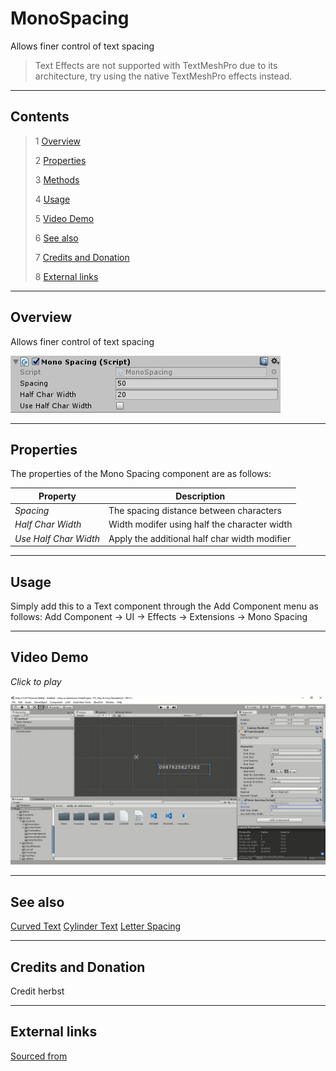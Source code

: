# MonoSpacing

Allows finer control of text spacing

<!--![](Images/ Game Image.jpg)-->

> Text Effects are not supported with TextMeshPro due to its architecture, try using the native TextMeshPro effects instead.

---------

## Contents

> 1 [Overview](#overview)
>
> 2 [Properties](#properties)
>
> 3 [Methods](#methods)
>
> 4 [Usage](#usage)
>
> 5 [Video Demo](#video-demo)
>
> 6 [See also](#see-also)
>
> 7 [Credits and Donation](#credits-and-donation)
>
> 8 [External links](#external-links)

---------

## Overview

Allows finer control of text spacing

![](Images/MonoSpacingInspector.jpg)

---------

## Properties

The properties of the Mono Spacing component are as follows:

Property | Description
|-|-|
*Spacing*|The spacing distance between characters
*Half Char Width*|Width modifer using half the character width
*Use Half Char Width*|Apply the additional half char width modifier

---------

## Usage

Simply add this to a Text component through the Add Component menu as follows:
Add Component -> UI -> Effects -> Extensions -> Mono Spacing

---------

## Video Demo

*Click to play*

[![Mono Spacing Demo](Images/MonoSpacingDemo.jpg)](Images/MonoSpacingDemo.mp4 "Mono Spacing Demo")

---------

## See also

[Curved Text](/Controls/CurvedText.md)
[Cylinder Text](/Controls/CylinderText.md)
[Letter Spacing](/Controls/LetterSpacing.md)

---------

## Credits and Donation

Credit herbst

---------

## External links

[Sourced from](http://forum.unity3d.com/threads/adjustable-character-spacing-free-script.288277/)
